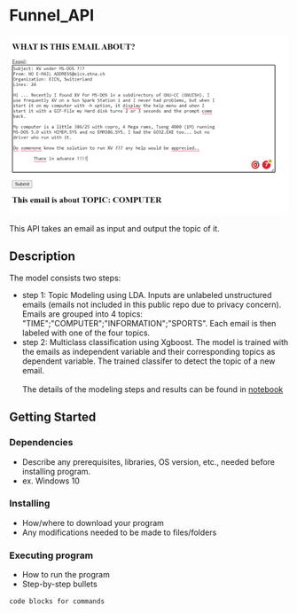 # Funnel_API
 ![this is an image](image/API.png)


This API takes an email as input and output the topic of it.

## Description

The model consists two steps:
* step 1: Topic Modeling using LDA. Inputs are unlabeled unstructured emails (emails not included in this public repo due to privacy concern). Emails are grouped into 4 topics: "TIME";"COMPUTER";"INFORMATION";"SPORTS". Each email is then labeled with one of the four topics.
* step 2: Multiclass classification using Xgboost. The model is trained with the emails as independent variable and their corresponding topics as dependent variable. The trained classifer to detect the topic of a new email. \
\
The details of the modeling steps and results can be found in [notebook](001_model/Funnel_model_building.ipynb)

## Getting Started

### Dependencies

* Describe any prerequisites, libraries, OS version, etc., needed before installing program.
* ex. Windows 10

### Installing

* How/where to download your program
* Any modifications needed to be made to files/folders

### Executing program

* How to run the program
* Step-by-step bullets
```
code blocks for commands
```
